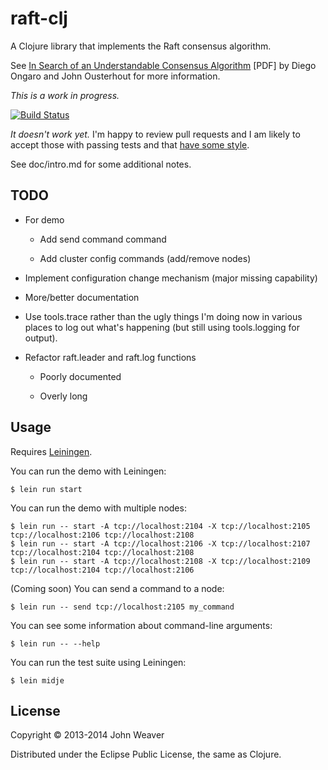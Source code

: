 # raft-clj

A Clojure library that implements the Raft consensus algorithm.

See [In Search of an Understandable Consensus Algorithm](https://ramcloud.stanford.edu/wiki/download/attachments/11370504/raft.pdf) [PDF] by Diego Ongaro and John Ousterhout for more information.


*This is a work in progress.*

[![Build Status](https://travis-ci.org/saebyn/raft.svg?branch=master)](https://travis-ci.org/saebyn/raft)

*It doesn't work yet.* I'm happy to review pull requests and I am likely to accept
those with passing tests and that [have some style](https://github.com/bbatsov/clojure-style-guide).


See doc/intro.md for some additional notes.


## TODO

- For demo

  - Add send command command

  - Add cluster config commands (add/remove nodes)

- Implement configuration change mechanism (major missing capability)

- More/better documentation

- Use tools.trace rather than the ugly things I'm doing now in various places
  to log out what's happening (but still using tools.logging for output).

- Refactor raft.leader and raft.log functions

  - Poorly documented

  - Overly long


## Usage

Requires [Leiningen](https://github.com/technomancy/leiningen).


You can run the demo with Leiningen:

    $ lein run start


You can run the demo with multiple nodes:

    $ lein run -- start -A tcp://localhost:2104 -X tcp://localhost:2105 tcp://localhost:2106 tcp://localhost:2108
    $ lein run -- start -A tcp://localhost:2106 -X tcp://localhost:2107 tcp://localhost:2104 tcp://localhost:2108
    $ lein run -- start -A tcp://localhost:2108 -X tcp://localhost:2109 tcp://localhost:2104 tcp://localhost:2106


(Coming soon)
You can send a command to a node:

    $ lein run -- send tcp://localhost:2105 my_command


You can see some information about command-line arguments:


    $ lein run -- --help


You can run the test suite using Leiningen:

    $ lein midje



## License

Copyright © 2013-2014 John Weaver

Distributed under the Eclipse Public License, the same as Clojure.
